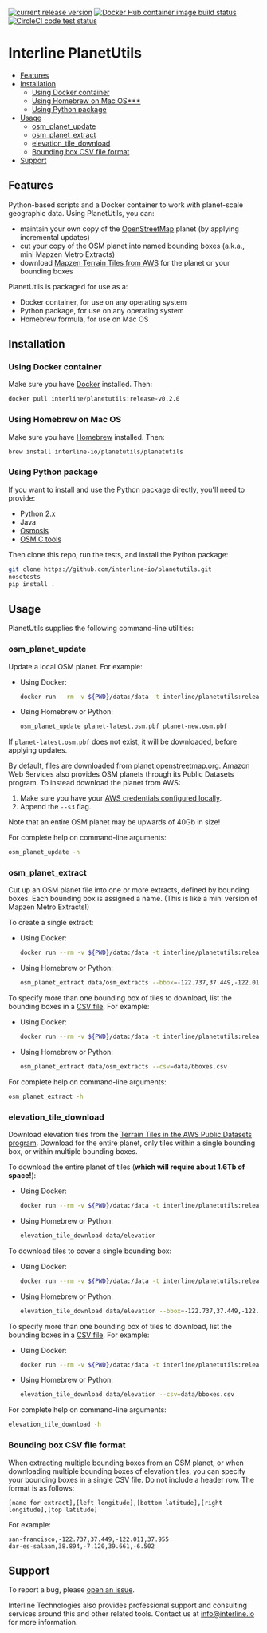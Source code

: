 [![current release version](https://img.shields.io/github/release/interline-io/planetutils.svg)](https://github.com/interline-io/planetutils/releases)
[![Docker Hub container image build status](https://img.shields.io/docker/build/interline/planetutils.svg)](https://hub.docker.com/r/interline/planetutils/)
[![CircleCI code test status](https://circleci.com/gh/interline-io/planetutils.svg?style=svg)](https://circleci.com/gh/interline-io/planetutils)

# Interline PlanetUtils

<!-- the following is generated by:
     1. npm install --save markdown-toc -g
     2. markdown-toc -i README.md
-->

<!-- toc -->

- [Features](#features)
- [Installation](#installation)
  * [Using Docker container](#using-docker-container)
  * [Using Homebrew on Mac OS***](#using-homebrew-on-mac-os)
  * [Using Python package](#using-python-package)
- [Usage](#usage)
  * [osm_planet_update](#osm_planet_update)
  * [osm_planet_extract](#osm_planet_extract)
  * [elevation_tile_download](#elevation_tile_download)
  * [Bounding box CSV file format](#bounding-box-csv-file-format)
- [Support](#support)

<!-- tocstop -->

## Features

Python-based scripts and a Docker container to work with planet-scale geographic data. Using PlanetUtils, you can:

- maintain your own copy of the [OpenStreetMap](http://www.openstreetmap.org) planet (by applying incremental updates)
- cut your copy of the OSM planet into named bounding boxes (a.k.a., mini Mapzen Metro Extracts)
- download [Mapzen Terrain Tiles from AWS](https://aws.amazon.com/public-datasets/terrain/) for the planet or your bounding boxes

PlanetUtils is packaged for use as a:

- Docker container, for use on any operating system
- Python package, for use on any operating system
- Homebrew formula, for use on Mac OS

## Installation

### Using Docker container

Make sure you have [Docker](https://www.docker.com/community-edition) installed. Then:

```sh
docker pull interline/planetutils:release-v0.2.0
```

### Using Homebrew on Mac OS

Make sure you have [Homebrew](https://brew.sh/) installed. Then:

```sh
brew install interline-io/planetutils/planetutils
```

### Using Python package

If you want to install and use the Python package directly, you'll need to provide:

- Python 2.x
- Java
- [Osmosis](https://wiki.openstreetmap.org/wiki/Osmosis)
- [OSM C tools](https://gitlab.com/osm-c-tools/osmctools/)

Then clone this repo, run the tests, and install the Python package:

```sh
git clone https://github.com/interline-io/planetutils.git
nosetests
pip install .
```

## Usage

PlanetUtils supplies the following command-line utilities:

### osm_planet_update

Update a local OSM planet. For example:

- Using Docker:
    ```sh
    docker run --rm -v ${PWD}/data:/data -t interline/planetutils:release-v0.2.0 osm_planet_update planet-latest.osm.pbf planet-new.osm.pbf
    ````
- Using Homebrew or Python:
    ```sh
    osm_planet_update planet-latest.osm.pbf planet-new.osm.pbf
    ```

If `planet-latest.osm.pbf` does not exist, it will be downloaded, before applying updates.

By default, files are downloaded from planet.openstreetmap.org. Amazon Web Services also provides OSM planets through its Public Datasets program. To instead download the planet from AWS:

1. Make sure you have your [AWS credentials configured locally](http://boto3.readthedocs.io/en/latest/guide/configuration.html).
2. Append the `--s3` flag.

Note that an entire OSM planet may be upwards of 40Gb in size!

For complete help on command-line arguments:

```sh
osm_planet_update -h
```

### osm_planet_extract

Cut up an OSM planet file into one or more extracts, defined by bounding boxes. Each bounding box is assigned a name. (This is like a mini version of Mapzen Metro Extracts!)

To create a single extract:

- Using Docker:
    ```sh
    docker run --rm -v ${PWD}/data:/data -t interline/planetutils:release-v0.2.0 osm_planet_extract /data/osm_extracts --bbox=-122.737,37.449,-122.011,37.955 --name=san-francisco
    ````
- Using Homebrew or Python:
    ```sh
    osm_planet_extract data/osm_extracts --bbox=-122.737,37.449,-122.011,37.955 --name=san-francisco
    ```

To specify more than one bounding box of tiles to download, list the bounding boxes in a [CSV file](#bounding-box). For example:

- Using Docker:
    ```sh
    docker run --rm -v ${PWD}/data:/data -t interline/planetutils:release-v0.2.0 osm_planet_extract /data/osm_extracts --csv=/data/bboxes.csv
    ````
- Using Homebrew or Python:
    ```sh
    osm_planet_extract data/osm_extracts --csv=data/bboxes.csv
    ```

For complete help on command-line arguments:

```sh
osm_planet_extract -h
```

### elevation_tile_download

Download elevation tiles from the [Terrain Tiles in the AWS Public Datasets program](https://aws.amazon.com/public-datasets/terrain/). Download for the entire planet, only tiles within a single bounding box, or within multiple bounding boxes.

To download the entire planet of tiles (__which will require about 1.6Tb of space!__):

- Using Docker:
    ```sh
    docker run --rm -v ${PWD}/data:/data -t interline/planetutils:release-v0.2.0 elevation_tile_download /data/elevation
    ````
- Using Homebrew or Python:
    ```sh
    elevation_tile_download data/elevation
    ```

To download tiles to cover a single bounding box:

- Using Docker:
    ```sh
    docker run --rm -v ${PWD}/data:/data -t interline/planetutils:release-v0.2.0 elevation_tile_download /data/elevation --bbox=-122.737,37.449,-122.011,37.955
    ````
- Using Homebrew or Python:
    ```sh
    elevation_tile_download data/elevation --bbox=-122.737,37.449,-122.011,37.955
    ```

To specify more than one bounding box of tiles to download, list the bounding boxes in a [CSV file](#bounding-box). For example:

- Using Docker:
    ```sh
    docker run --rm -v ${PWD}/data:/data -t interline/planetutils:release-v0.2.0 elevation_tile_download /data/elevation --csv=/data/bboxes.csv
    ````
- Using Homebrew or Python:
    ```sh
    elevation_tile_download data/elevation --csv=data/bboxes.csv
    ```

For complete help on command-line arguments:

```sh
elevation_tile_download -h
```

### Bounding box CSV file format
<a name="bounding-box"></a>

When extracting multiple bounding boxes from an OSM planet, or when downloading multiple bounding boxes of elevation tiles, you can specify your bounding boxes in a single CSV file. Do not include a header row. The format is as follows:

```csv
[name for extract],[left longitude],[bottom latitude],[right longitude],[top latitude]
```

For example:
```csv
san-francisco,-122.737,37.449,-122.011,37.955
dar-es-salaam,38.894,-7.120,39.661,-6.502
```

## Support

To report a bug, please [open an issue](https://github.com/interline-io/planetutils).

Interline Technologies also provides professional support and consulting services around this and other related tools. Contact us at info@interline.io for more information.
